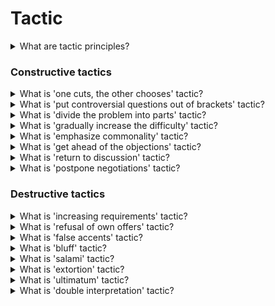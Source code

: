 # Tactic

<details>
  <summary>What are tactic principles?</summary>

1. Hurry slowly. Any benefit or concession must accrue to the other party as a result of some conscious effort. What comes easily is usually not appreciated.
2. Get close. Yielding in something to the other side, keep track of what is more effective instead. Be sure to evaluate that the other side also made commensurate steps in the meeting.
3. Fact for fact. If you provide a partner with material benefits, then in return, also demand some kind of "monetized", in fact, progress of the other side.
4. Do not bribe the respondent partner. An undeserved concession at the start may not only fail to “buy the favor” of the other side, but whet the appetite even more and seem like a more aggressive, manipulative action.

</details>

### Constructive tactics

<details>
  <summary>What is 'one cuts, the other chooses' tactic?</summary>

If it is needed to share powers or functions, offer your partner this way out: he must share, and you will choose one of the two parts. Fearing to receive a smaller share, he will do everything so that the parts are equal, and will also imbue you with respect for the trust placed in him.

</details>

<details>
  <summary>What is 'put controversial questions out of brackets' tactic?</summary>

If it is not possible to reach agreement on all points of the agreement, the disputed issues are not considered.

</details>

<details>
  <summary>What is 'divide the problem into parts' tactic?</summary>

By agreeing on individual aspects, you will quickly come to a compromise solution to the problem.

</details>

<details>
  <summary>What is 'gradually increase the difficulty' tactic?</summary>

To create a friendly environment, start with the issues that cause the least controversy. If you manage to avoid active confrontation at the very beginning, it will be easier for you to find a common language with your partner throughout the meeting.

</details>

<details>
  <summary>What is 'emphasize commonality' tactic?</summary>

Remind your partner that you have a lot in common: an interest in a positive outcome of the negotiations, the desire to avoid losses, long-term relationships. This way you will show that the overall benefit of the joint event is important to you, and not just your own benefit.

</details>

<details>
  <summary>What is 'get ahead of the objections' tactic?</summary>

Point out the weaknesses of your firm and your offerings before your partner does. By this you seem to show: "I want to avoid disputes! I admit my mistakes!" With this technique, you will demonstrate your objectivity.

</details>

<details>
  <summary>What is 'return to discussion' tactic?</summary>

Return to the discussion of the problem if you notice that the partner was not satisfied with the outcome of the negotiations or that he did not understand any part of the contract. Your partner will be grateful for your participation and attention.

</details>

<details>
  <summary>What is 'postpone negotiations' tactic?</summary>

If it is needed to think about a proposal or agree on an issue with others, offer to defer consideration of this negotiation item. To prevent your partner from thinking that you are dragging out the negotiations, agree in advance the time when you will return to the discussion of the issue, and the reason why you cannot resolve all the contradictions at the moment.

</details>

### Destructive tactics

<details>
  <summary>What is 'increasing requirements' tactic?</summary>

As the negotiations progress, one of the participants starts with small requests, gradually moving to more significant ones. This technique is sometimes referred to as "foot in the door". This tactic may arise as a misuse of the tactic of tackling "first the easy questions, then the harder ones."

**What to do:** ask your partner what question is the most important for him.

</details>

<details>
  <summary>What is 'refusal of own offers' tactic?</summary>

One of the parties puts forward a proposal, which is then withdrawn under various pretexts. The goals of such tactics can be different: delaying negotiations; an attempt to bargain more, unwillingness to solve anything at all through negotiations, etc.

**What to do:** ask about past agreements and why they no longer work.

</details>

<details>
  <summary>What is 'false accents' tactic?</summary>

The second party makes obviously inadequate or unacceptable proposals for you. In the future, they are removed, and the negotiator receives the necessary decision on another, more important issue for him.

**What to do:** specify what is actually a priority for the second party; "bracket out" additional or minor details.

</details>

<details>
  <summary>What is 'bluff' tactic?</summary>

The second party provides deliberately false information. For example, a negotiator may describe their business as the best, with a great reputation, but is in fact bankrupt and struggling to get orders.

**What to do:** request a "hard", i.e. facts and examples confirming the position of the other side.

</details>

<details>
  <summary>What is 'salami' tactic?</summary>

The second side gives information about their own interests, grades, etc. in very small portions - according to the principle of cutting salami sausage. The meaning of the reception is to force the partner to be the first to "reveal their cards" and choose a strategy of behavior depending on what they hear. The use of this technique turns into an artificial dragging out of negotiations to the detriment of the cause.

**What to do:** emphasize common interests, identify joint risks if an agreement is not reached.

</details>

<details>
  <summary>What is 'extortion' tactic?</summary>

One of the parties unexpectedly puts forward new demands at the end of the negotiations. The side proceeds from the fact that its partner, being extremely interested in signing the reached agreements, will make concessions.

**What to do:** use the tactics of partial agreement; say that the proposed options are feasible, but this is a topic for a separate conversation, so during the current meeting you will focus on existing agreements; be willing to withdraw from the agreement if your demands are not met.

</details>

<details>
  <summary>What is 'ultimatum' tactic?</summary>

The negotiator, who usually has a strong position, immediately voices his demands in an ultimatum tone. All attempts to reach a compromise or mitigate the situation are not accepted.

**What to do:** accept the ultimatum as two possible solutions; look for alternative solutions.

</details>

<details>
  <summary>What is 'double interpretation' tactic?</summary>

One of the parties lays a double meaning in the wording of the documents. Subsequently, the party can interpret the agreement in their own interests, allegedly without violating it.

**What to do:** open the position of the other side; show that you see a double message.

</details>
